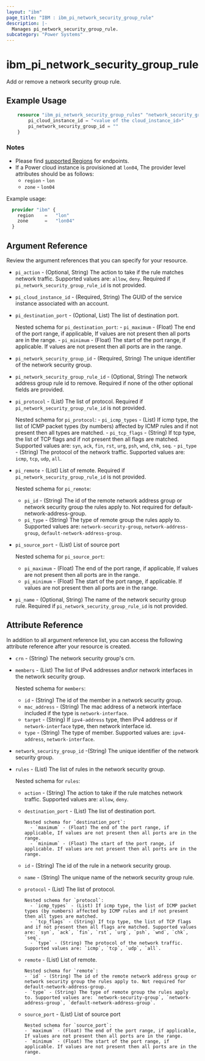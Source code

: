 ```yaml
---
layout: "ibm"
page_title: "IBM : ibm_pi_network_security_group_rule"
description: |-
  Manages pi_network_security_group_rule.
subcategory: "Power Systems"
---
```


# ibm_pi_network_security_group_rule

Add or remove a network security group rule.

## Example Usage

```terraform
    resource "ibm_pi_network_security_group_rules" "network_security_group" {
        pi_cloud_instance_id = "<value of the cloud_instance_id>"
        pi_network_security_group_id = ""
    }
```

### Notes

- Please find [supported Regions](https://cloud.ibm.com/apidocs/power-cloud#endpoint) for endpoints.
- If a Power cloud instance is provisioned at `lon04`, The provider level attributes should be as follows:
  - `region` - `lon`
  - `zone` - `lon04`
  
Example usage:

  ```terraform
    provider "ibm" {
      region    =   "lon"
      zone      =   "lon04"
    }
  ```

## Argument Reference

Review the argument references that you can specify for your resource.

- `pi_action` - (Optional, String) The action to take if the rule matches network traffic. Supported values are: `allow`, `deny`. Required if `pi_network_security_group_rule_id` is not provided.
- `pi_cloud_instance_id` - (Required, String) The GUID of the service instance associated with an account.
- `pi_destination_port` - (Optional, List) The list of destination port.

    Nested schema for `pi_destination_port`:
      - `pi_maximum` - (Float) The end of the port range, if applicable, If values are not present then all ports are in the range.
      - `pi_minimum` - (Float) The start of the port range, if applicable. If values are not present then all ports are in the range.
- `pi_network_security_group_id` - (Required, String) The unique identifier of the network security group.
- `pi_network_security_group_rule_id` - (Optional, String) The network address group rule id to remove. Required if none of the other optional fields are provided.
- `pi_protocol` - (List) The list of protocol. Required if `pi_network_security_group_rule_id` is not provided.

    Nested schema for `pi_protocol`:
      - `pi_icmp_types` - (List) If icmp type, the list of ICMP packet types (by numbers) affected by ICMP rules and if not present then all types are matched.
      - `pi_tcp_flags` - (String) If tcp type, the list of TCP flags and if not present then all flags are matched. Supported values are: `syn`, `ack`, `fin`, `rst`, `urg`, `psh`, `wnd`, `chk`, `seq`.
      - `pi_type` - (String) The protocol of the network traffic. Supported values are: `icmp`, `tcp`, `udp`, `all`.
- `pi_remote` - (List) List of remote. Required if `pi_network_security_group_rule_id` is not provided.

    Nested schema for `pi_remote`:
    - `pi_id` - (String) The id of the remote network address group or network security group the rules apply to. Not required for default-network-address-group.
    - `pi_type` - (String) The type of remote group the rules apply to. Supported values are: `network-security-group`, `network-address-group`, `default-network-address-group`.
- `pi_source_port` - (List) List of source port

    Nested schema for `pi_source_port`:
    - `pi_maximum` - (Float) The end of the port range, if applicable, If values are not present then all ports are in the range.
    - `pi_minimum` - (Float) The start of the port range, if applicable. If values are not present then all ports are in the range.

- `pi_name` - (Optional, String) The name of the network security group rule. Required if `pi_network_security_group_rule_id` is not provided.

## Attribute Reference

In addition to all argument reference list, you can access the following attribute reference after your resource is created.

- `crn` - (String) The network security group's crn.

- `members` - (List) The list of IPv4 addresses and\or network interfaces in the network security group.

    Nested schema for `members`:
  - `id` - (String) The id of the member in a network security group.
  - `mac_address` - (String) The mac address of a network interface included if the type is `network-interface`.
  - `target` - (String) If `ipv4-address` type, then IPv4 address or if `network-interface` type, then network interface id.
  - `type` - (String) The type of member. Supported values are: `ipv4-address`, `network-interface`.

- `network_security_group_id` -(String) The unique identifier of the network security group.
- `rules` - (List) The list of rules in the network security group.

    Nested schema for `rules`:
  - `action` - (String) The action to take if the rule matches network traffic. Supported values are: `allow`, `deny`.
  - `destination_port` - (List) The list of destination port.

        Nested schema for `destination_port`:
          - `maximum` - (Float) The end of the port range, if applicable, If values are not present then all ports are in the range.
          - `minimum` - (Float) The start of the port range, if applicable. If values are not present then all ports are in the range.
  - `id` - (String) The id of the rule in a network security group.
  - `name` - (String) The unique name of the network security group rule.
  - `protocol` - (List) The list of protocol.

        Nested schema for `protocol`:
          - `icmp_types` - (List) If icmp type, the list of ICMP packet types (by numbers) affected by ICMP rules and if not present then all types are matched.
          - `tcp_flags` - (String) If tcp type, the list of TCP flags and if not present then all flags are matched. Supported values are: `syn`, `ack`, `fin`, `rst`, `urg`, `psh`, `wnd`, `chk`, `seq`.
          - `type` - (String) The protocol of the network traffic. Supported values are: `icmp`, `tcp`, `udp`, `all`.
  - `remote` - (List) List of remote.

        Nested schema for `remote`:
        - `id` - (String) The id of the remote network address group or network security group the rules apply to. Not required for default-network-address-group.
        - `type` - (String) The type of remote group the rules apply to. Supported values are: `network-security-group`, `network-address-group`, `default-network-address-group`.
  - `source_port` - (List) List of source port

        Nested schema for `source_port`:
        - `maximum` - (Float) The end of the port range, if applicable, If values are not present then all ports are in the range.
        - `minimum` - (Float) The start of the port range, if applicable. If values are not present then all ports are in the range.
